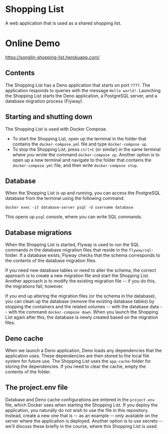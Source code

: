 # Shopping List

A web application that is used as a shared shopping list.

# Online Demo

https://songlin-shopping-list.herokuapp.com/

## Contents

The Shopping List has a Deno application that starts on port `7777`.
The application responds to queries with the message `Hello world!`. Launching
the Shopping List starts the Deno application, a PostgreSQL server, and a
database migration process (Flyway).

## Starting and shutting down

The Shopping List is used with Docker Compose.

- To start the Shopping List, open up the terminal in the folder that
  contains the `docker-compose.yml` file and type `docker-compose up`.
- To stop the Shopping List, press `ctrl+C` (or similar) in the same terminal
  where you wrote the command `docker-compose up`. Another option is to open up
  a new terminal and navigate to the folder that contains the
  `docker-compose.yml` file, and then write `docker-compose stop`.

## Database

When the Shopping List is up and running, you can access the PostgreSQL
database from the terminal using the following command:

```
docker exec -it database-server psql -U username database
```

This opens up `psql` console, where you can write SQL commands.

## Database migrations

When the Shopping List is started, Flyway is used to run the SQL commands in
the database migration files that reside in the `flyway/sql`-folder. If a
database exists, Flyway checks that the schema corresponds to the contents of
the database migration files.

If you need new database tables or need to alter the schema, the correct
approach is to create a new migration file and start the Shopping List.
Another approach is to modify the existing migration file -- if you do this, the
migrations fail, however.

If you end up altering the migration files (or the schema in the database), you
can clean up the database (remove the existing database tables) by stopping the
containers and the related volumes -- with the database data -- with the command
`docker-compose down`. When you launch the Shopping List again after this,
the database is newly created based on the migration files.

## Deno cache

When we launch a Deno application, Deno loads any dependencies that the
application uses. These dependencies are then stored to the local file system
for future use. The Shopping List uses the `app-cache`-folder for storing the
dependencies. If you need to clear the cache, empty the contents of the folder.

## The project.env file

Database and Deno cache configurations are entered in the `project.env` file,
which Docker uses when starting the Shopping List. If you deploy the
application, you naturally do not wish to use the file in this repository.
Instead, create a new one that is -- as an example -- only available on the
server where the application is deployed. Another option is to use secrets --
we'll discuss these briefly in the course, where this Shopping List is used.
